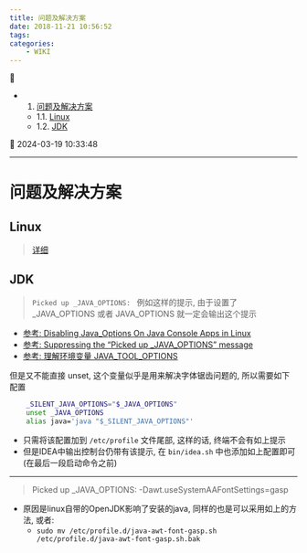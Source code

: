 ```yaml
---
title: 问题及解决方案
date: 2018-11-21 10:56:52
tags: 
categories: 
    - WIKI
---
```


💠

- 1. [问题及解决方案](#问题及解决方案)
    - 1.1. [Linux](#linux)
    - 1.2. [JDK](#jdk)

💠 2024-03-19 10:33:48
****************************************
# 问题及解决方案
## Linux 
> [详细](/Linux/Base/LinuxProblem.md)

## JDK
> `Picked up _JAVA_OPTIONS: ` 例如这样的提示, 由于设置了 _JAVA_OPTIONS 或者 JAVA_OPTIONS 就一定会输出这个提示

- [参考: Disabling Java_Options On Java Console Apps in Linux](https://nixmash.com/post/disabling-java_options-on-java-console-apps-in-linux)
- [参考: Suppressing the “Picked up _JAVA_OPTIONS” message](https://superuser.com/questions/585695/suppressing-the-picked-up-java-options-message)
- [参考: 理解环境变量 JAVA_TOOL_OPTIONS](https://segmentfault.com/a/1190000008545160)

但是又不能直接 unset, 这个变量似乎是用来解决字体锯齿问题的, 所以需要如下配置
```sh
    _SILENT_JAVA_OPTIONS="$_JAVA_OPTIONS"
    unset _JAVA_OPTIONS
    alias java='java "$_SILENT_JAVA_OPTIONS"'
```
- 只需将该配置加到  `/etc/profile` 文件尾部, 这样的话, 终端不会有如上提示
- 但是IDEA中输出控制台仍带有该提示, 在 `bin/idea.sh` 中也添加如上配置即可(在最后一段启动命令之前)

*******************************
> Picked up _JAVA_OPTIONS: -Dawt.useSystemAAFontSettings=gasp
- 原因是linux自带的OpenJDK影响了安装的java, 同样的也是可以采用如上的方法, 或者:
    - `sudo mv /etc/profile.d/java-awt-font-gasp.sh /etc/profile.d/java-awt-font-gasp.sh.bak`
